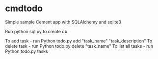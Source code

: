 # cmdtodo
Simple sample Cement app with SQLAlchemy and sqlite3

Run python sql.py to create db

To add task - run Python todo.py add "task_name" "task_description"
To delete task - run Python todo.py delete "task_name"
To list all tasks - run Python todo.py tasks
